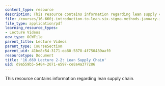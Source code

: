 ```yaml
---
content_type: resource
description: This resource contains information regarding lean supply chain.
file: /courses/16-660j-introduction-to-lean-six-sigma-methods-january-iap-2012/d9a559b554842071e597ce8a4a377286_MIT16_660JIAP12_2-2E.pdf
file_type: application/pdf
learning_resource_types:
- Lecture Videos
ocw_type: OCWFile
parent_title: Lecture Videos
parent_type: CourseSection
parent_uid: 41be8c54-3171-ea80-5878-4f750489aaf0
resourcetype: Document
title: '16.660 Lecture 2-2: Lean Supply Chain'
uid: d9a559b5-5484-2071-e597-ce8a4a377286
---
```

This resource contains information regarding lean supply chain.

